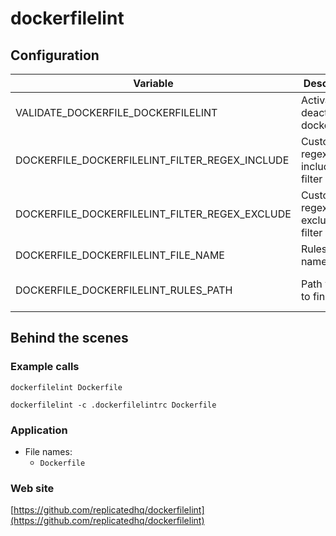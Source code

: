 <!-- Generated by .automation/build.py, please do not update manually -->
# dockerfilelint

## Configuration

| Variable | Description | Default value |
| ----------------- | -------------- | -------------- |
| VALIDATE_DOCKERFILE_DOCKERFILELINT | Activate or deactivate dockerfilelint | `true` |
| DOCKERFILE_DOCKERFILELINT_FILTER_REGEX_INCLUDE | Custom regex including filter |  |
| DOCKERFILE_DOCKERFILELINT_FILTER_REGEX_EXCLUDE | Custom regex excluding filter |  |
| DOCKERFILE_DOCKERFILELINT_FILE_NAME | Rules file name | `.dockerfilelintrc` |
| DOCKERFILE_DOCKERFILELINT_RULES_PATH | Path where to find rules | Workspace folder, then super-linter default rules |

## Behind the scenes

### Example calls

```shell
dockerfilelint Dockerfile
```

```shell
dockerfilelint -c .dockerfilelintrc Dockerfile
```

### Application

- File names:
  - `Dockerfile`

### Web site

[https://github.com/replicatedhq/dockerfilelint](https://github.com/replicatedhq/dockerfilelint)
